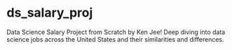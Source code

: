 # ds_salary_proj
Data Science Salary Project from Scratch by Ken Jee! Deep diving into data science jobs across the United States and their similarities and differences. 
